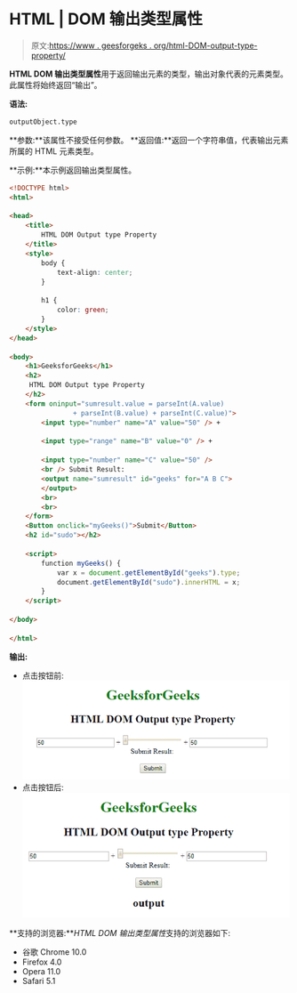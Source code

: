 # HTML | DOM 输出类型属性

> 原文:[https://www . geesforgeks . org/html-DOM-output-type-property/](https://www.geeksforgeeks.org/html-dom-output-type-property/)

**HTML DOM 输出类型属性**用于返回输出元素的类型，输出对象代表的元素类型。此属性将始终返回“输出”。

**语法:**

```html
outputObject.type 
```

**参数:**该属性不接受任何参数。
**返回值:**返回一个字符串值，代表输出元素所属的 HTML 元素类型。

**示例:**本示例返回输出类型属性。

```html
<!DOCTYPE html>
<html>

<head>
    <title>
        HTML DOM Output type Property
    </title>
    <style>
        body {
            text-align: center;
        }

        h1 {
            color: green;
        }
    </style>
</head>

<body>
    <h1>GeeksforGeeks</h1>
    <h2> 
     HTML DOM Output type Property 
    </h2>
    <form oninput="sumresult.value = parseInt(A.value) 
                + parseInt(B.value) + parseInt(C.value)">
        <input type="number" name="A" value="50" /> +

        <input type="range" name="B" value="0" /> +

        <input type="number" name="C" value="50" />
        <br /> Submit Result:
        <output name="sumresult" id="geeks" for="A B C">
        </output>
        <br>
        <br>
    </form>
    <Button onclick="myGeeks()">Submit</Button>
    <h2 id="sudo"></h2>

    <script>
        function myGeeks() {
            var x = document.getElementById("geeks").type;
            document.getElementById("sudo").innerHTML = x;
        }
    </script>

</body>

</html>
```

**输出:**

*   点击按钮前:
    ![](img/e10f58fcddee95100c1e6628d0b0fb4e.png)
*   点击按钮后:
    ![](img/cad0fd5c619792fd8963873d9291dfb0.png)

**支持的浏览器:***HTML DOM 输出类型属性*支持的浏览器如下:

*   谷歌 Chrome 10.0
*   Firefox 4.0
*   Opera 11.0
*   Safari 5.1